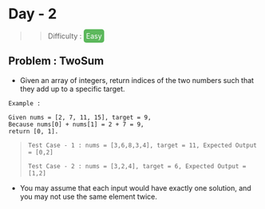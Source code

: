 # Day - 2
> > Difficulty : <span href="#" style="color:white;background-color:#5cb85c;padding:5px;border-radius:5px"> Easy </span>

## Problem : TwoSum

- Given an array of integers, return indices of the two numbers such that they add up to a specific target.

```
Example :

Given nums = [2, 7, 11, 15], target = 9,
Because nums[0] + nums[1] = 2 + 7 = 9,
return [0, 1].
```

> `Test Case - 1 : nums = [3,6,8,3,4], target = 11, Expected Output = [0,2]`
>
> `Test Case - 2 : nums = [3,2,4], target = 6, Expected Output = [1,2]`

- You may assume that each input would have exactly one solution, and you may not use the same element twice.
